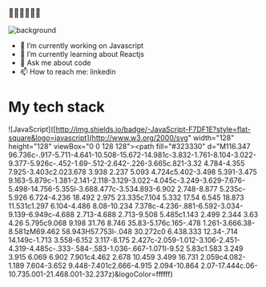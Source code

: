 ### 👋👋👋👋👋👋
![background](./images/bg-summary.gif)

- 🔭 I’m currently working on Javascript
- 🌱 I’m currently learning about Reactjs
- 💬 Ask me about code
- 📫 How to reach me: linkedin
# My tech stack
![JavaScript]([http://img.shields.io/badge/-JavaScript-F7DF1E?style=flat-square&logo=javascript](http://www.w3.org/2000/svg" width="128" height="128" viewBox="0 0 128 128"><path fill="#F0DB4F" d="M1.408 1.408h125.184v125.185H1.408z"/><path fill="#323330" d="M116.347 96.736c-.917-5.711-4.641-10.508-15.672-14.981c-3.832-1.761-8.104-3.022-9.377-5.926c-.452-1.69-.512-2.642-.226-3.665c.821-3.32 4.784-4.355 7.925-3.403c2.023.678 3.938 2.237 5.093 4.724c5.402-3.498 5.391-3.475 9.163-5.879c-1.381-2.141-2.118-3.129-3.022-4.045c-3.249-3.629-7.676-5.498-14.756-5.355l-3.688.477c-3.534.893-6.902 2.748-8.877 5.235c-5.926 6.724-4.236 18.492 2.975 23.335c7.104 5.332 17.54 6.545 18.873 11.531c1.297 6.104-4.486 8.08-10.234 7.378c-4.236-.881-6.592-3.034-9.139-6.949c-4.688 2.713-4.688 2.713-9.508 5.485c1.143 2.499 2.344 3.63 4.26 5.795c9.068 9.198 31.76 8.746 35.83-5.176c.165-.478 1.261-3.666.38-8.581zM69.462 58.943H57.753l-.048 30.272c0 6.438.333 12.34-.714 14.149c-1.713 3.558-6.152 3.117-8.175 2.427c-2.059-1.012-3.106-2.451-4.319-4.485c-.333-.584-.583-1.036-.667-1.071l-9.52 5.83c1.583 3.249 3.915 6.069 6.902 7.901c4.462 2.678 10.459 3.499 16.731 2.059c4.082-1.189 7.604-3.652 9.448-7.401c2.666-4.915 2.094-10.864 2.07-17.444c.06-10.735.001-21.468.001-32.237z)&logoColor=ffffff)
